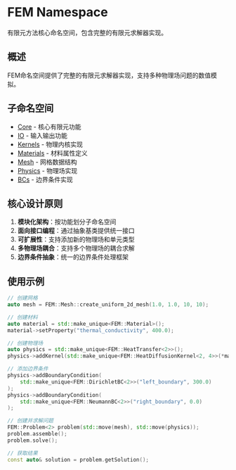# FEM Namespace

有限元方法核心命名空间，包含完整的有限元求解器实现。

## 概述

FEM命名空间提供了完整的有限元求解器实现，支持多种物理场问题的数值模拟。

## 子命名空间

- [Core](core/README.md) - 核心有限元功能
- [IO](io/README.md) - 输入输出功能
- [Kernels](kernels/README.md) - 物理内核实现
- [Materials](materials/README.md) - 材料属性定义
- [Mesh](mesh/README.md) - 网格数据结构
- [Physics](physics/README.md) - 物理场实现
- [BCs](bcs/README.md) - 边界条件实现

## 核心设计原则

1. **模块化架构**：按功能划分子命名空间
2. **面向接口编程**：通过抽象基类提供统一接口
3. **可扩展性**：支持添加新的物理场和单元类型
4. **多物理场耦合**：支持多个物理场的耦合求解
5. **边界条件抽象**：统一的边界条件处理框架

## 使用示例

```cpp
// 创建网格
auto mesh = FEM::Mesh::create_uniform_2d_mesh(1.0, 1.0, 10, 10);

// 创建材料
auto material = std::make_unique<FEM::Material>();
material->setProperty("thermal_conductivity", 400.0);

// 创建物理场
auto physics = std::make_unique<FEM::HeatTransfer<2>>();
physics->addKernel(std::make_unique<FEM::HeatDiffusionKernel<2, 4>>(*material));

// 添加边界条件
physics->addBoundaryCondition(
    std::make_unique<FEM::DirichletBC<2>>("left_boundary", 300.0)
);
physics->addBoundaryCondition(
    std::make_unique<FEM::NeumannBC<2>>("right_boundary", 0.0)
);

// 创建并求解问题
FEM::Problem<2> problem(std::move(mesh), std::move(physics));
problem.assemble();
problem.solve();

// 获取结果
const auto& solution = problem.getSolution();
```
